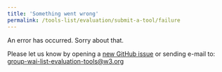 ```yaml
---
title: 'Something went wrong'
permalink: /tools-list/evaluation/submit-a-tool/failure
---
```


<!-- markdownlint-disable no-inline-html -->

<div style="grid-column: 2 / span 8">

<style>
{% include wai-evaluation-tools-list/css/styles.css %}
main > header { grid-column: 2 / span 8; }
</style>

<div class="result-status-message">
<p>An error has occurred. Sorry about that.</p>
<p>Please let us know by opening a <a href="https://github.com/w3c/wai-evaluation-tools-list/issues/new">new GitHub issue</a> or sending e-mail to: <a href="mailto:group-wai-list-evaluation-tools@w3.org?subject=Something%20went%20wrong">group-wai-list-evaluation-tools@w3.org</a></p>
</div>

</div>
